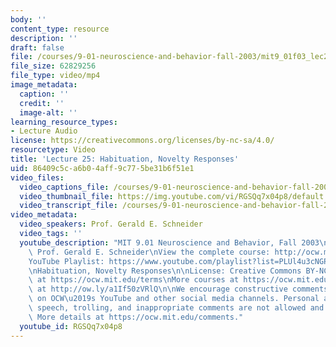 ```yaml
---
body: ''
content_type: resource
description: ''
draft: false
file: /courses/9-01-neuroscience-and-behavior-fall-2003/mit9_01f03_lec25_360p_16_9.mp4
file_size: 62829256
file_type: video/mp4
image_metadata:
  caption: ''
  credit: ''
  image-alt: ''
learning_resource_types:
- Lecture Audio
license: https://creativecommons.org/licenses/by-nc-sa/4.0/
resourcetype: Video
title: 'Lecture 25: Habituation, Novelty Responses'
uid: 86409c5c-a6b0-4aff-9c77-5be31b6f51e1
video_files:
  video_captions_file: /courses/9-01-neuroscience-and-behavior-fall-2003/1Wp2tdoD_xMMZ7Gj0DAy16h94WbcYxIR2_transcript.webvtt
  video_thumbnail_file: https://img.youtube.com/vi/RGSQq7x04p8/default.jpg
  video_transcript_file: /courses/9-01-neuroscience-and-behavior-fall-2003/1Wp2tdoD_xMMZ7Gj0DAy16h94WbcYxIR2_transcript.pdf
video_metadata:
  video_speakers: Prof. Gerald E. Schneider
  video_tags: ''
  youtube_description: "MIT 9.01 Neuroscience and Behavior, Fall 2003\nInstructor:\
    \ Prof. Gerald E. Schneider\nView the complete course: http://ocw.mit.edu/courses/brain-and-cognitive-sciences/9-01-neuroscience-and-behavior-fall-2003\n\
    YouTube Playlist: https://www.youtube.com/playlist?list=PLUl4u3cNGP63U7FmbKD9KClb-94dyPJim\n\
    \nHabituation, Novelty Responses\n\nLicense: Creative Commons BY-NC-SA\nMore information\
    \ at https://ocw.mit.edu/terms\nMore courses at https://ocw.mit.edu\nSupport OCW\
    \ at http://ow.ly/a1If50zVRlQ\n\nWe encourage constructive comments and discussion\
    \ on OCW\u2019s YouTube and other social media channels. Personal attacks, hate\
    \ speech, trolling, and inappropriate comments are not allowed and may be removed.\
    \ More details at https://ocw.mit.edu/comments."
  youtube_id: RGSQq7x04p8
---
```

